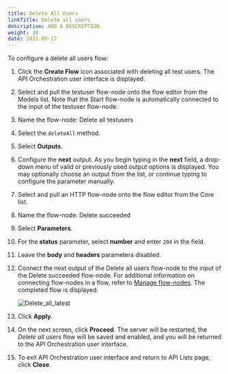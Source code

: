 ```yaml
---
title: Delete All Users
linkTitle: Delete all users
description: ADD A DESCRIPTION
weight: 30
date: 2021-05-17
---
```


To configure a delete all users flow:

1. Click the **Create Flow** icon associated with deleting all test users.
    The API Orchestration user interface is displayed.

2. Select and pull the testuser flow-node onto the flow editor from the Models list. Note that the Start flow-node is automatically connected to the input of the testuser flow-node.

3. Name the flow-node: Delete all testusers

4. Select the `deleteAll` method.

5. Select **Outputs**.

6. Configure the **next** output. As you begin typing in the **next** field, a drop-down menu of valid or previously used output options is displayed. You may optionally choose an output from the list, or continue typing to configure the parameter manually.

7. Select and pull an HTTP flow-node onto the flow editor from the Core list.

8. Name the flow-node: Delete succeeded

9. Select **Parameters**.

10. For the **status** parameter, select **number** and enter `204` in the field.

11. Leave the **body** and **headers** parameters disabled.

12. Connect the next output of the Delete all users flow-node to the input of the Delete succeeded flow-node. For additional information on connecting flow-nodes in a flow, refer to [Manage flow-nodes](/docs/developer_guide/flows/manage_flow-nodes/). The completed flow is displayed.

    ![Delete_all_latest](/Images/Delete_all_latest.png)
13. Click **Apply**.

14. On the next screen, click **Proceed**. The server will be restarted, the _Delete all users_ flow will be saved and enabled, and you will be returned to the API Orchestration user interface.

15. To exit API Orchestration user interface and return to API Lists page, click **Close**.
